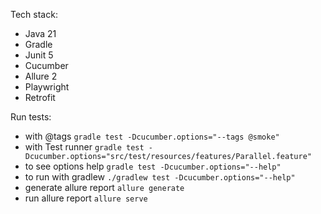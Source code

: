 

Tech stack:
- Java 21
- Gradle
- Junit 5
- Cucumber
- Allure 2
- Playwright
- Retrofit


Run tests:
- with @tags
```gradle test -Dcucumber.options="--tags @smoke"```
- with Test runner
```gradle test -Dcucumber.options="src/test/resources/features/Parallel.feature"```
- to see options help 
```gradle test -Dcucumber.options="--help"```
- to run with gradlew
```./gradlew test -Dcucumber.options="--help"```
- generate allure report
```allure generate```
- run allure report
```allure serve ```


